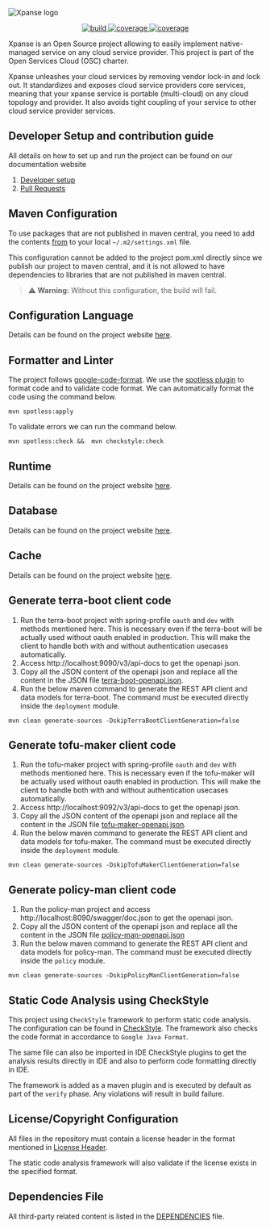 ![Xpanse logo](static/full-logo.png)
<p align='center'>
<a href="https://github.com/eclipse-xpanse/xpanse/actions/workflows/ci.yml" target="_blank">
	<img src="https://github.com/eclipse-xpanse/xpanse/actions/workflows/ci.yml/badge.svg" alt="build">
</a>

<a href="https://github.com/eclipse-xpanse/xpanse/actions/workflows/coverage.yml" target="_blank">
	<img src="https://img.shields.io/endpoint?url=https://gist.githubusercontent.com/eclipse-xpanse-bot/3d9c022b98734fbf615c21136abe4add/raw/xpanse-coverage.json" alt="coverage">
</a>

<a href="https://opensource.org/licenses/Apache-2.0" target="_blank">
	<img src="https://img.shields.io/badge/License-Apache_2.0-blue.svg" alt="coverage">
</a>
</p>

Xpanse is an Open Source project allowing to easily implement native-managed service on any cloud service provider. This
project is part of the Open Services Cloud (OSC) charter.

Xpanse unleashes your cloud services by removing vendor lock-in and lock out. It standardizes and exposes cloud service
providers core services, meaning that your xpanse service is portable (multi-cloud) on any cloud topology and provider.
It also avoids tight coupling of your service to other cloud service provider services.

## Developer Setup and contribution guide

All details on how to set up and run the project can be found on our documentation website
1. [Developer setup](https://eclipse.dev/xpanse/docs/developer-setup)
2. [Pull Requests](https://eclipse.dev/xpanse/docs/Contribute/pull-requests)

## Maven Configuration

To use packages that are not published in maven central,
you need to add the contents [from](.github/workflows/.m2/settings.xml) to your local `~/.m2/settings.xml` file.

This configuration cannot be added to the project pom.xml directly
since we publish our project to maven central, and it is not allowed to have dependencies to libraries that are not published in maven central.

> ⚠️ **Warning:** Without this configuration, the build will fail.

## Configuration Language

Details can be found on the project
website [here](https://eclipse.dev/xpanse/docs/configuration-language).

## Formatter and Linter

The project follows [google-code-format](https://github.com/google/google-java-format).
We use the [spotless plugin](https://github.com/diffplug/spotless/tree/main/plugin-maven#google-java-format) to format code and to validate code format.
We can automatically format the code using the command below.

```shell
mvn spotless:apply
```

To validate errors we can run the command below.

```shell
mvn spotless:check &&  mvn checkstyle:check
```


## Runtime

Details can be found on the project website [here](https://eclipse.dev/xpanse/docs/runtime).

## Database

Details can be found on the project website [here](https://eclipse.dev/xpanse/docs/database).

## Cache

Details can be found on the project website [here](https://eclipse.dev/xpanse/docs/caching).

## Generate terra-boot client code

1. Run the terra-boot project with spring-profile `oauth` and `dev` with methods mentioned here.
This is necessary even if the terra-boot will be actually used without oauth enabled in production.
This will make the client to handle both with and without authentication usecases automatically.
2. Access http://localhost:9090/v3/api-docs to get the openapi json.
3. Copy all the JSON content of the openapi json and replace all the content in the JSON file
[terra-boot-openapi.json](modules/deployment/src/main/resources/terra-boot-openapi.json).
4. Run the below maven command to generate the REST API client and data models for terra-boot. The command must be
executed directly inside the `deployment` module.

```ssh
mvn clean generate-sources -DskipTerraBootClientGeneration=false
```

## Generate tofu-maker client code

1. Run the tofu-maker project with spring-profile `oauth` and `dev` with methods mentioned here.
This is necessary even if the tofu-maker will be actually used without oauth enabled in production.
This will make the client to handle both with and without authentication usecases automatically.
2. Access http://localhost:9092/v3/api-docs to get the openapi json.
3. Copy all the JSON content of the openapi json and replace all the content in the JSON file
[tofu-maker-openapi.json](modules/deployment/src/main/resources/tofu-maker-openapi.json).
4. Run the below maven command to generate the REST API client and data models for tofu-maker. The
command must be executed directly inside the `deployment` module.

```ssh
mvn clean generate-sources -DskipTofuMakerClientGeneration=false
```

## Generate policy-man client code

1. Run the policy-man project and access http://localhost:8090/swagger/doc.json to get the openapi json.
2. Copy all the JSON content of the openapi json and replace all the content in the JSON file
[policy-man-openapi.json](modules/policy/src/main/resources/policy-man-openapi.json)
3. Run the below maven command to generate the REST API client and data models for policy-man. The command must be
executed directly inside the `policy` module.

```ssh
mvn clean generate-sources -DskipPolicyManClientGeneration=false
```

## Static Code Analysis using CheckStyle

This project using `CheckStyle` framework to perform static code analysis. The configuration can be found
in [CheckStyle](checkstyle.xml). The framework also checks the code format in accordance to `Google Java Format`.

The same file can also be imported in IDE CheckStyle plugins to get the analysis results directly in IDE and also to
perform code formatting directly in IDE.

The framework is added as a maven plugin and is executed by default as part of the `verify` phase. Any violations will
result in build failure.

## License/Copyright Configuration

All files in the repository must contain a license header in the format mentioned in [License Header](license.header).

The static code analysis framework will also validate if the license exists in the specified format.

## Dependencies File

All third-party related content is listed in the [DEPENDENCIES](DEPENDENCIES) file.
